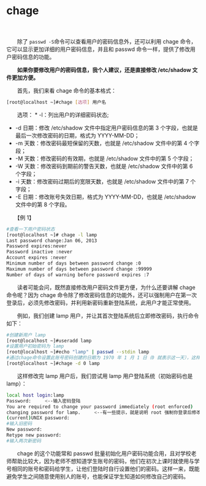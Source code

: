 # chage

　　‍

　　除了 `passwd -S`​ 命令可以查看用户的密码信息外，还可以利用 chage 命令，它可以显示更加详细的用户密码信息，并且和 passwd 命令一样，提供了修改用户密码信息的功能。

　　**如果你要修改用户的密码信息，我个人建议，还是直接修改 /etc/shadow 文件更加方便。**

　　首先，我们来看 chage 命令的基本格式：

```bash
[root@localhost ~]#chage [选项] 用户名
```

　　选项： *  -l：列出用户的详细密码状态;

* -d 日期：修改 /etc/shadow 文件中指定用户密码信息的第 3 个字段，也就是最后一次修改密码的日期，格式为 YYYY-MM-DD；
* -m 天数：修改密码最短保留的天数，也就是 /etc/shadow 文件中的第 4 个字段；
* -M 天数：修改密码的有效期，也就是 /etc/shadow 文件中的第 5 个字段；
* -W 天数：修改密码到期前的警告天数，也就是 /etc/shadow 文件中的第 6 个字段；
* -i 天数：修改密码过期后的宽限天数，也就是 /etc/shadow 文件中的第 7 个字段；
* -E 日期：修改账号失效日期，格式为 YYYY-MM-DD，也就是 /etc/shadow 文件中的第 8 个字段。

　　【例 1】

```bash
#查看一下用户密码状态
[root@localhost ~]# chage -l lamp
Last password change:Jan 06, 2013
Password expires:never
Password inactive :never
Account expires :never
Minimum number of days between password change :0
Maximum number of days between password change :99999
Number of days of warning before password expires :7
```

　　读者可能会问，既然直接修改用户密码文件更方便，为什么还要讲解 chage 命令呢？因为 chage 命令除了修改密码信息的功能外，还可以强制用户在第一次登录后，必须先修改密码，并利用新密码重新登陆系统，此用户才能正常使用。

　　例如，我们创建 lamp 用户，并让其首次登陆系统后立即修改密码，执行命令如下：

```bash
#创建新用户 lamp
[root@localhost ~]#useradd lamp
#设置用户初始密码为 lamp
[root@localhost ~]#echo "lamp" | passwd --stdin lamp
#通过chage命令设置此账号密码创建的日期为 1970 年 1 月 1 日（0 就表示这一天），这样用户登陆后就必须修改密码
[root@localhost ~]#chage -d 0 lamp
```

　　这样修改完 lamp 用户后，我们尝试用 lamp 用户登陆系统（初始密码也是 lamp）：

```bash
local host login:lamp
Password:     <--输入密码登陆
You are required to change your password immediately (root enforced)
changing password for lamp.     <--有一些提示，就是说明 root 强制你登录后修改密码
(current)UNIX password:
#输入旧密码
New password:
Retype new password:
#输入两次新密码
```

　　chage 的这个功能常和 passwd  批量初始化用户密码功能合用，且对学校老师帮助比较大，因为老师不想知道学生账号的密码，他们在初次上课时就使用与学号相同的账号和密码给学生，让他们登陆时自行设置他们的密码。这样一来，既能避免学生之间随意使用别人的账号，也能保证学生知道如何修改自己的密码。
